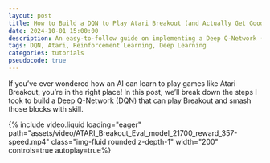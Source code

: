 ```yaml
---
layout: post
title: How to Build a DQN to Play Atari Breakout (and Actually Get Good Results!)
date: 2024-10-01 15:00:00
description: An easy-to-follow guide on implementing a Deep Q-Network (DQN) for Atari Breakout.
tags: DQN, Atari, Reinforcement Learning, Deep Learning
categories: tutorials
pseudocode: true
---
```


If you’ve ever wondered how an AI can learn to play games like Atari Breakout, you’re in the right place! In this post, we’ll break down the steps I took to build a Deep Q-Network (DQN) that can play Breakout and smash those blocks with skill.

<div class="row mt-3">
    <div class="col-sm mt-3 mt-md-0 d-flex align-items-center justify-content-center" style="height: 100%;">
        {% include video.liquid loading="eager" path="assets/video/ATARI_Breakout_Eval_model_21700_reward_357-speed.mp4" class="img-fluid rounded z-depth-1" width="200" controls=true autoplay=true%}
    </div>
</div>

For a deep dive into the code, feel free to check out my [GitHub repository](https://github.com/francesco-fortunato/DQN-breakout). Let's get started!

---

## The Environment: Atari Breakout

Atari Breakout is a timeless classic where you control a paddle to bounce a ball and break bricks. The objective is straightforward: break all the bricks without letting the ball slip past you. To make our lives easier, we’ll leverage OpenAI Gym, which offers a variety of built-in environments for simulating games. For our project, we’ll be using the BreakoutNoFrameskip-v4 environment.

## The DQN Model: Teaching the Agent to Play

Our DQN model is essentially a neural network that learns to predict the best action to take based on the current game state. In simpler terms, it tries to figure out whether it should move the paddle left, right, or just stay put.

### CNN Architecture: Why Convolutions Are Perfect for Games

For our agent to “see” the game properly, we use a Convolutional Neural Network (CNN). CNNs are amazing for image-based tasks because they can automatically pick out important patterns, like where the ball and bricks are.

Here’s the architecture we used:

<div class="row mt-3">
    <div class="col-sm mt-3 mt-md-0">
        {% include figure.liquid loading="eager" path="assets/img/Network.png" class="img-fluid rounded z-depth-1" %}
    </div>
</div>
<div class="caption">
    CNN Architecture
</div>

That translates in the following code:

```python
def create_q_model():
    # Network defined by the Deepmind paper
    inputs = layers.Input(shape=(84, 84, 4,))

    # Define the first convolutional layer
    # - 32 filters, each 8x8 in size
    # - Stride of 4, meaning the filter moves 4 pixels at a time
    # - ReLU activation function is applied to the output
    layer1 = layers.Conv2D(32, 8, strides=4, activation="relu")(inputs)

    # Define the second convolutional layer
    # - 64 filters, each 4x4 in size
    # - Stride of 2
    # - ReLU activation function
    layer2 = layers.Conv2D(64, 4, strides=2, activation="relu")(layer1)

    # Define the third convolutional layer
    # - 64 filters, each 3x3 in size
    # - Stride of 1
    # - ReLU activation function
    layer3 = layers.Conv2D(64, 3, strides=1, activation="relu")(layer2)

    # Flatten the output from the convolutional layers
    layer4 = layers.Flatten()(layer3)

    # Define a fully connected layer with 512 neurons
    # - ReLU activation function
    layer5 = layers.Dense(512, activation="relu")(layer4)

    # Output layer with num_actions neurons (4 in this case for the Breakout game)
    # - Linear activation function
    action = layers.Dense(num_actions, activation="linear")(layer5)

    return keras.Model(inputs=inputs, outputs=action)
```

Now, you may think: if I have just three moves inside Atari (left, right, still), why are there 4 `num_actions`? Well, the fourth action is needed for starting the game. Once the game has started, we don't want to use that button anymore. For this reason, we use **Atari wrappers** to handle such nuances in the environment.

---

## Atari Breakout Environment Wrappers

To help the agent interact with the environment effectively, we use several **Atari wrappers**. These wrappers preprocess the frames, manage game resets, and handle special cases like losing a life or needing to press "Fire" to start the game. Some of the nost important wrappers we use to ensure the game environment includes EpisodicLifeEnv to treat life loss as episode end (we have three lifes), MaxAndSkipEnv to skip unnecessary frames, and FrameStack to maintain temporal continuity by stacking multiple frames.

```python
# Use the Baseline Atari environment because of Deepmind helper functions
env = make_atari_breakout("BreakoutNoFrameskip-v4")
# Warp the frames, grey scale, stake four frame and scale to smaller ratio
env = wrap(env, frame_stack=True, scale=True)
env.seed(seed)
```

---

### Pre-processing of the Images

To ensure our neural network can learn effectively from the game frames, we need to preprocess the images observed in the environment before they are fed into the network.

- **Frame Stacking**: The wrapper stacks multiple frames together (in this case, four frames) to provide the neural network with a sense of motion and temporal continuity. This helps the agent make decisions based on the recent history of observations.

<div class="row mt-3">
    <div class="col-sm mt-3 mt-md-0 d-flex align-items-center justify-content-center" style="height: 100%;">
        {% include figure.liquid loading="eager" path="assets/img/frame_00_delay-0.02s.jpg" class="img-fluid rounded z-depth-1" width="200" %}
    </div>
</div>
<div class="caption">
    With just one frame, it's impossible to tell where the ball is going.
</div>

Below, you can see how stacking four frames together provides a clearer understanding of the ball's movement:

<div class="row mt-3">
    <div class="col-sm mt-3 mt-md-0">
        <div style="display: flex; justify-content: space-around;">
            {% include figure.liquid loading="eager" path="assets/img/frame_00_delay-0.02s.jpg" class="img-fluid rounded z-depth-1" %}
            {% include figure.liquid loading="eager" path="assets/img/frame_01_delay-0.02s.jpg" class="img-fluid rounded z-depth-1" %}
            {% include figure.liquid loading="eager" path="assets/img/frame_02_delay-0.02s.jpg" class="img-fluid rounded z-depth-1" %}
            {% include figure.liquid loading="eager" path="assets/img/frame_03_delay-0.02s.jpg" class="img-fluid rounded z-depth-1" %}
        </div>
    </div>
</div>

<div class="caption">
    With a stack of four frames, we can easily understand where the ball is going.
</div>

- **Grayscale Conversion**: Grayscale conversion helps reduce the computational complexity of the neural network, making it faster to train.

- **Scaling to a Smaller Ratio**: It crops the images to remove unnecessary parts, like the score and other additional information that are not useful for the computation.

Below is the pre-processing flow showcasing the steps:

<div class="row mt-3">
    <div class="col-sm mt-3 mt-md-0">
        <div style="display: flex; justify-content: space-around; align-items: center; height: 100%;">
            <div style="width: 20%; text-align: center;">
                {% include figure.liquid loading="eager" path="assets/img/frame_00_delay-0.02s.jpg" class="img-fluid rounded z-depth-1" %}
                <div class="caption">Original Frame</div>
            </div>
            <div style="width: 20%; text-align: center;">
                {% include figure.liquid loading="eager" path="assets/img/cropped.png" class="img-fluid rounded z-depth-1" %}
                <div class="caption">Cropped Frame</div>
            </div>
            <div style="width: 20%; text-align: center;">
                {% include figure.liquid loading="eager" path="assets/img/grey.png" class="img-fluid rounded z-depth-1" %}
                <div class="caption">Grayscale Frame</div>
            </div>
        </div>
    </div>
</div>

<div class="caption">
    Pre-processing flow: from the original frame to cropped and grayscale versions.
</div>

---

## Training Process

### Exploration-Exploitation Trade-off

In reinforcement learning, agents face the dilemma of whether to explore new actions or exploit known ones to maximize rewards. This **exploration-exploitation trade-off** is crucial for balancing the discovery of potentially better actions and the exploitation of known optimal actions.

We define **$$\epsilon$$** as a function of the number of frames the agent has seen. For the first 50,000 frames, the agent only explores, setting **$$\epsilon = 1$$**. Over the next 1 million frames, **$$\epsilon$$** is linearly decreased to **0.1**, meaning the agent gradually starts to exploit its knowledge more. While DeepMind maintains **$$\epsilon = 0.1$$**, I chose to reduce it to **$$\epsilon = 0.01$$** over the remaining 24 million frames, as suggested by the [OpenAI Baselines for DQN](https://openai.com/research/openai-baselines-dqn) (note that in the accompanying plot, the maximum number of frames is shown as 2 million for demonstration purposes).

<div class="row mt-3">
    <div class="col-sm mt-3 mt-md-0">
        {% include figure.liquid loading="eager" path="assets/img/epsilon.png" class="img-fluid rounded z-depth-1" %}
    </div>
</div>

---

### Configuration Parameters

To kick things off, let’s outline the key configuration parameters that will set the foundation for our training process. These parameters are essential for controlling various aspects of the learning algorithm:

```python
# Configuration parameters for the whole setup
seed = 42
gamma = 0.99  # Discount factor for past rewards
epsilon = 1.0  # Epsilon greedy parameter
epsilon_min = 0.1  # Minimum epsilon greedy parameter
epsilon_final = 0.01  # Minimum epsilon greedy parameter
epsilon_max = 1.0  # Maximum epsilon greedy parameter
epsilon_interval = (
    epsilon_max - epsilon_min
)  # Rate at which to reduce chance of random action being taken
epsilon_interval_2 = (
    epsilon_min - epsilon_final
)  # Rate at which to reduce chance of random action being taken after 1 million frames

# Number of frames to take random action and observe output
epsilon_random_frames = 50000.0   # Number of frames with epsilon set to 1.0
# Number of frames for exploration
epsilon_greedy_frames = 1000000.0 # Number of frames to linearly decay epsilon from 1 to 0.1
epsilon_final_frames = 24000000.0 # Number of frames to linearly decay epsilon from 0.1 to 0.01
```

### Pseudocode

Now, let’s dive into the pseudocode for our Deep Q-learning algorithm with experience replay. This gives us a clear roadmap of the algorithm's structure and flow:

```pseudocode
\begin{algorithm}
\caption{Deep Q-learning with Experience Replay}
\begin{algorithmic}
\STATE Initialize replay memory $$D$$ to capacity $$N$$
\STATE Initialize action-value function $$Q$$ with random weights $$θ$$
\STATE Initialize target action-value function $$Q̂$$ with weights $$θ⁻ = θ$$
\FOR{episode $$= 1$$ \TO $$M$$}
    \STATE Initialize sequence $$s₁ = \{x₁\}$$ and preprocessed sequence $$ϕ₁ = ϕ(s₁)$$
    \FOR{$$t = 1$$ \TO $$T$$}
        \STATE With probability $$ε$$ select a random action $$aₜ$$
        \STATE otherwise select $$aₜ = $$ argmaxₐ$$ Q(ϕ(sₜ), a; θ)$$
        \STATE Execute action $$aₜ$$ in emulator and observe reward $$rₜ$$ and image $$xₜ₊₁$$
        \STATE Set $$sₜ₊₁ = sₜ, aₜ, xₜ₊₁$$ and preprocess $$ϕₜ₊₁ = ϕ(sₜ₊₁)$$
        \STATE Store transition $$(ϕₜ, aₜ, rₜ, ϕₜ₊₁)$$ in $$D$$
        \STATE Sample random minibatch of transitions $$(ϕₕ, aₕ, rₕ, ϕₕ₊₁)$$ from $$D$$
        \STATE Set $$yₕ = rₕ if episode terminates at step h + 1; otherwise rₕ + γ maxₐ Q̂(ϕₕ₊₁, a'; θ⁻)$$
        \STATE Perform a gradient descent step on $$(yₕ - Q(ϕₕ, aₕ; θ))²$$ with respect to the network parameters $$θ$$
        \STATE Every $$C$$ steps, set $$Q̂ = Q$$
    \ENDFOR
\ENDFOR
\end{algorithmic}
\end{algorithm}
```

This pseudocode outlines how we initialize our environment, select actions based on the epsilon-greedy strategy, and manage experiences in the replay buffer. Let's explain how does it works and which are the components we need.

---

### Replay Memory and Other Parameters

One crucial aspect of our training setup is the replay memory. Experiences are stored in a replay buffer, allowing the model to be trained periodically using sampled batches from this buffer. This approach not only helps in maintaining a diverse set of experiences but also stabilizes the learning process.

In the spirit of the DeepMind paper, I've defined a maximum memory size for the buffer, albeit a smaller one due to computational constraints. Using a replay buffer is beneficial because experiences are often highly correlated temporally. Training directly on consecutive experiences can lead to instability and slow convergence. Without this buffer, an agent risks overfitting to recent experiences, which hampers its ability to generalize effectively.

By implementing these configurations and leveraging replay memory, we set our agent up for success in mastering the task at hand.

#### Experience Replay Buffers

One of the foundational techniques in our reinforcement learning setup for implementing the replay memory is the use of experience replay buffers. These buffers store the agent’s experiences, allowing for more effective training by breaking the correlation between consecutive experiences. Below are the key components of our experience replay setup:

```python
# Experience replay buffers
action_history = []
state_history = []
state_next_history = []
rewards_history = []
done_history = []
episode_reward_history = []
batch_size = 32  # Size of batch taken from replay buffer
max_steps_per_episode = 10000

# Maximum replay length
# Note: The Deepmind paper suggests 1,000,000; however, this causes memory issues
max_memory_length = 100000

# Train the model after 4 actions
update_after_actions = 4

# How often to update the target network
update_target_network = 10000

running_reward = 0
episode_count = 0
frame_count = 0
terminal_life_lost = False
```

---

### Huber Loss

One other interesting thing to notice: DeepMind uses the quadratic cost function with error clipping (see page 7 of [Mnih et al. 2015](https://www.nature.com/articles/nature14236/)).

> We also found it helpful to clip the error term from the update [...] to be between -1 and 1. Because the absolute value loss function `$$|x|$$` has a derivative of -1 for all negative values of `$$x$$` and a derivative of 1 for all positive values of `$$x$$`, clipping the squared error to be between -1 and 1 corresponds to using an absolute value loss function for errors outside of the (-1,1) interval. This form of error clipping further improved the stability of the algorithm.

Why does this improve the stability of the algorithm?

> In deep networks or recurrent neural networks, error gradients can accumulate during an update and result in very large gradients. These can lead to large updates to the network weights, resulting in an unstable network. In extreme cases, the values of weights can become so large as to overflow and result in NaN values. [Source](https://machinelearningmastery.com/exploding-gradients-in-neural-networks/)

This so-called **exploding gradient problem** can be avoided to some extent by clipping the gradients to a certain threshold value if they exceed it: _If the true gradient is larger than a critical value \(x\), just assume it is \(x\)._ The derivative of the green curve does not increase (or decrease) for \(x > 1\) (or \(x < -1\)).

Error clipping can be easily implemented in TensorFlow by using the Huber loss function `tf.losses.huber_loss`.

<div class="row mt-3">
    <div class="col-sm mt-3 mt-md-0">
        {% include figure.liquid loading="eager" path="assets/img/huber.png" class="img-fluid rounded z-depth-1" %}
    </div>
</div>

#### Implementing Huber Loss

```python
# Using huber loss for stability
loss_function = keras.losses.Huber()

# In the DeepMind paper, they use RMSProp; however, the Adam optimizer improves training time
optimizer = keras.optimizers.Adam(learning_rate=0.00025, clipnorm=1.0)
```

---

### Q-Values and the Bellman Equation

One of the foundational concepts in reinforcement learning field that shapes how intelligent agents make decisions is the **Bellman equation**. This powerful equation allows agents to evaluate the quality of actions they can take in various states, essentially providing a roadmap for optimal decision-making.

The Bellman equation is expressed as follows:

$$
Q(s, a) = r + \gamma \cdot \max_{a'} Q(s', a')
$$

Let’s break down its components to understand what each term represents:

- **\(Q(s, a)\)**: This is the Q-value for a specific action \(a\) in a given state \(s\). It serves as a crucial indicator of how good an action is in a particular situation, guiding the agent toward better choices.
- **\(r\)**: This term signifies the immediate reward the agent receives after taking action \(a\) in state \(s\). It provides instant feedback from the environment, telling the agent how well it performed.

- **\(\gamma\)**: Known as the discount factor, this parameter ranges between 0 and 1. It helps determine how much importance the agent should give to future rewards compared to immediate ones, fostering a balance between short-term gains and long-term strategies.

- **\(\max\_{a'} Q(s', a')\)**: This part captures the maximum Q-value achievable in the next state \(s'\). It reflects the agent's estimate of the best possible future reward by considering all available actions.

The Bellman equation is a guiding principle for reinforcement learning algorithms, blending theoretical concepts with practical implementations.

#### Additional Consideration in Implementation

In our implementation, we make a slight modification to the Bellman equation to better accommodate the dynamics of the environment:

$$
Q(s, a) = r + \gamma \cdot \max_{a'} Q(s', a') \cdot (1 - \text{done})
$$

Here, the addition of the binary flag \(\text{done}\) indicates whether the episode has terminated after taking the current action. The term \((1 - \text{done})\) acts as a filter, allowing the update of Q-values only when the episode is ongoing. If the episode has ended (\(\text{done} = 1\)), future expected rewards are excluded from the update, as there’s no subsequent state (\(s'\)) to consider.

This adjustment is particularly important in scenarios where the termination of an episode doesn’t signify the end of the learning process. In games like Atari Breakout, losing a life does not mean the game is over; the agent continues to play. The binary flag \(\text{done}\) ensures that Q-values are updated appropriately based on the episodic dynamics, allowing the agent to learn from its experiences even after setbacks.

Let’s illustrate this in simpler terms:

$$
\text{Set } y_j =
\begin{cases}
    r_j & \text{if episode terminates at step } j+1 \\
    r_j + \gamma \max_{a'} Q(s_{j+1}, a'; \theta^-) & \text{otherwise}
\end{cases}
$$

#### Code Representation

In the Python implementation, this concept is reflected in the following line of code:

```python
updated_q_values = rewards_sample + (1 - done_sample) * gamma * tf.reduce_max(future_rewards, axis=1)
```

This line corresponds to our modified Bellman equation, where we effectively update the Q-values during the agent's learning process. By incorporating the discount factor and the done flag, we ensure that our Q-learning approach is both effective and adaptable to the nuances of the environment.

### Training Loop

In the heart of our Deep Q-Learning algorithm lies the training loop, where the agent learns from its interactions with the environment. To set this up effectively, we need to create two models: the **primary model** that will be trained and a **target model** for predicting future rewards. Here’s how we set them up:

```python
# The first model makes the predictions for Q-values which are used to
# make a action.
model = create_q_model()
# Build a target model for the prediction of future rewards.
# The weights of a target model get updated every 10000 steps thus when the
# loss between the Q-values is calculated the target Q-value is stable.
model_target = create_q_model()
```

The target model plays a critical role in mitigating the oscillations and divergence that can occur during training. Instead of using the current model to predict future Q-values, we update the target model’s weights to match those of the training model every 10,000 time steps. This stability is essential for effective learning.

To track the training process and check the results, I decided to implement a script that creates or updates a CSV file containing essential statistics:

```python
csv_filename = "training_stats.csv"
# Check if the CSV file exists
if os.path.exists(csv_filename):
    with open(csv_filename, mode='r') as file:
        # CSV file already exists, read the header
        reader = csv.reader(file)
        header = next(reader)
else:
    # CSV file does not exist, create and write the header
    header = ["Episode", "Total Reward", "Epsilon", "Avg Reward (Last 100)", "Total Frames",
              "Frame Rate", "Model Updates", "Running Reward", "Training Time"]
    with open(csv_filename, mode='w', newline='') as file:
        writer = csv.writer(file)
        writer.writerow(header)
```

### How the Training Loop Works

Now, let’s break down how the training loop operates. At each timestep, the agent selects an action based on the epsilon-greedy strategy, takes a step in the environment, and stores this transition in memory. A random batch of 32 transitions is then sampled from this replay buffer to train the neural network.

For each training sample \((s, a, r, s')\) in the mini-batch, the model is provided with a state (a stack of four frames). Using the next state and the Bellman equation, we derive the targets for our neural network. Specifically, if the next state is a terminal state (meaning the episode has ended), the target is simply the immediate reward \(r\). Otherwise, the Q-value should reflect both the immediate reward and the discounted value of the highest future Q-value.

This approach ensures that when an episode concludes, the next state is not considered in the update, which is facilitated by the `done_sample` array. By using the target network, we stabilize the learning process and avoid oscillations that could lead to divergence.

Here’s how this training loop is implemented in Python:

```python
starting = datetime.datetime.now()
while True:  # Run until solved
    start_time = time.time()
    state = np.array(env.reset())

    current_lives = 5

    episode_reward = 0

    for timestep in range(1, max_steps_per_episode):
        # env.render(); Adding this line would show the attempts
        # of the agent in a pop up window.
        frame_count += 1

        # Use epsilon-greedy for exploration
        if frame_count < epsilon_random_frames or epsilon > np.random.rand(1)[0]:
            # Take random action
            action = np.random.choice(num_actions)
        else:
            # Predict action Q-values
            # From environment state
            state_tensor = tf.convert_to_tensor(state)
            state_tensor = tf.expand_dims(state_tensor, 0)
            action_probs = model(state_tensor, training=False)
            # Take the best action
            action = tf.argmax(action_probs[0]).numpy()

        if frame_count > epsilon_random_frames: # Decay epsilon only after exploring for first 50k frames
            if epsilon > epsilon_min:
                # Decay probability of taking random action
                epsilon -= epsilon_interval / epsilon_greedy_frames
                epsilon = max(epsilon, epsilon_min)
            else:
                # Continue decaying epsilon linearly over the remaining frames
                epsilon -= epsilon_interval_2 / (epsilon_final_frames)
                epsilon = max(epsilon, epsilon_final)


        # Apply the sampled action in our environment
        state_next, reward, done, info = env.step(action)
        state_next = np.array(state_next)

        episode_reward += reward

        # When a life is lost, we save terminal_life_lost = True in the replay memory
        # N.B. We don't modify directly done, since done is already used to break the loop
        num_lives = info['lives']

        if (num_lives < current_lives):
            terminal_life_lost = True
            current_lives = num_lives
        else:
            terminal_life_lost = False

        # Save actions and states in replay buffer
        action_history.append(action)
        state_history.append(state)
        state_next_history.append(state_next)
        done_history.append(terminal_life_lost if not done else done) # If the game is not terminated, if life lost add true, else add done (False or true)
        rewards_history.append(reward)
        state = state_next

        # Update every fourth frame and once batch size is over 32
        if frame_count % update_after_actions == 0 and len(done_history) > batch_size:

            # Get indices of samples for replay buffers
            indices = np.random.choice(range(len(done_history)), size=batch_size)

            # Using list comprehension to sample from replay buffer
            state_sample = np.array([state_history[i] for i in indices])
            state_next_sample = np.array([state_next_history[i] for i in indices])
            rewards_sample = [rewards_history[i] for i in indices]
            action_sample = [action_history[i] for i in indices]
            done_sample = tf.convert_to_tensor(
                [float(done_history[i]) for i in indices]
            ) # turns True into 1.0 and False into 0.0.

            # Build the updated Q-values for the sampled future states
            # Use the target model for stability
            future_rewards = model_target.predict(state_next_sample)
            # Q value = reward + discount factor * expected future reward
            # updated_q_values = rewards_sample + gamma * tf.reduce_max(
            #    future_rewards, axis=1
            # )

            # Our Implementation
            # If the game is over because the agent lost or won, there is no next state and the value is simply the reward

            updated_q_values = rewards_sample + (1 - done_sample) * gamma * tf.reduce_max(future_rewards, axis=1)

            # Create a mask so we only calculate loss on the updated Q-values (If action taken was 1, it create [0,1,0,0])
            masks = tf.one_hot(action_sample, num_actions)

            with tf.GradientTape() as tape:
                # Train the model on the states and updated Q-values
                q_values = model(state_sample)

                #  to the Q-values to get the Q-value for action taken
                q_action = tf.reduce_sum(tf.multiply(q_values, masks), axis=1)
                # Calculate loss between new Q-value and old Q-value
                loss = loss_function(updated_q_values, q_action)

            # Backpropagation
            grads = tape.gradient(loss, model.trainable_variables)
            optimizer.apply_gradients(zip(grads, model.trainable_variables))

        if frame_count % update_target_network == 0:
            # update the the target network with new weights
            model_target.set_weights(model.get_weights())
            # Log details
            template = "running reward: {:.2f} at episode {}, frame count {}"
            print(template.format(running_reward, episode_count, frame_count))

        # Limit the state and reward history
        if len(rewards_history) > max_memory_length:
            del rewards_history[:1]
            del state_history[:1]
            del state_next_history[:1]
            del action_history[:1]
            del done_history[:1]

        if done:
            # print(info)
            break

    # Update running reward to check condition for solving
    episode_reward_history.append(episode_reward)
    if len(episode_reward_history) > 100:
        del episode_reward_history[:1]
    running_reward = np.mean(episode_reward_history)

    # Calculate additional statistics
    avg_reward_last_100 = np.mean(episode_reward_history[-100:])
    frame_rate = frame_count / (time.time() - start_time)
    training_time = time.time() - start_time

    # Append the episode statistics to the CSV file
    with open(csv_filename, mode='a', newline='') as file:
        writer = csv.writer(file)
        writer.writerow([episode_count, episode_reward, epsilon, avg_reward_last_100,
                            frame_count, frame_rate, len(done_history),
                            running_reward, training_time])

    if (episode_count%100 == 0):
        current_time = datetime.datetime.now().strftime("%Y-%m-%d %H:%M:%S")

        print(f"{current_time} - Episode {episode_count} reached. Saving model in saved_models/model_episode_{episode_count}. . .")
        model.save("saved_models/model_episode_{}".format(episode_count))
        current_time = datetime.datetime.now().strftime("%Y-%m-%d %H:%M:%S")
        print(f"{current_time} - Model saved.")
        current_time = datetime.datetime.now().strftime("%Y-%m-%d %H:%M:%S")
        print(f"{current_time} - Saving target model. . .")
        # Save the target model
        model_target.save("saved_models/target_model_episode_{}".format(episode_count))
        current_time = datetime.datetime.now().strftime("%Y-%m-%d %H:%M:%S")
        print(f"{current_time} - Target model saved in saved_models/target_model_episode_{episode_count}.")

    episode_count += 1
    if (num_lives==0):
        template = "running reward: {:.2f} at episode {}, frame count {}"
        print(template.format(running_reward, episode_count, frame_count))

    if running_reward > 40:  # 40 is the avg score of human beings
        print("Solved at episode {}!".format(episode_count))
        episode_count -= 1
        break
```

## Conclusion

Getting Deep Q-Learning to work can be a bit of a pain, right? There are so many little details to tweak, and if you miss one, things just don’t click. Plus, if you’re running experiments on a single GPU (or even without), get ready for those overnight waits! Debugging becomes a slow grind, and it can feel like you’re just spinning your wheels sometimes.

But honestly, it’s been totally worth it. I learned a ton about neural networks and reinforcement learning through all the debugging and fine-tuning. It’s amazing to see the progress your agent makes!

So, give it a shot! Implement your own DQN, tweak it, and watch your AI tackle Atari Breakout. It's a rewarding experience, and who knows? You might just create something impressive.

<div class="row mt-3">
    <div class="col-sm mt-3 mt-md-0 d-flex align-items-center justify-content-center" style="height: 100%;">
        {% include video.liquid loading="eager" path="assets/video/ATARI_Breakout_Eval_model_21700_reward_357-speed.mp4" class="img-fluid rounded z-depth-1" width="200" controls=true autoplay=true%}
    </div>
</div>

If you have any questions or want to share your journey, feel free to contact me. Happy coding, and enjoy the ride!
